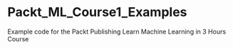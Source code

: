# Packt_ML_Course1_Examples
Example code for the Packt Publishing Learn Machine Learning in 3 Hours Course
